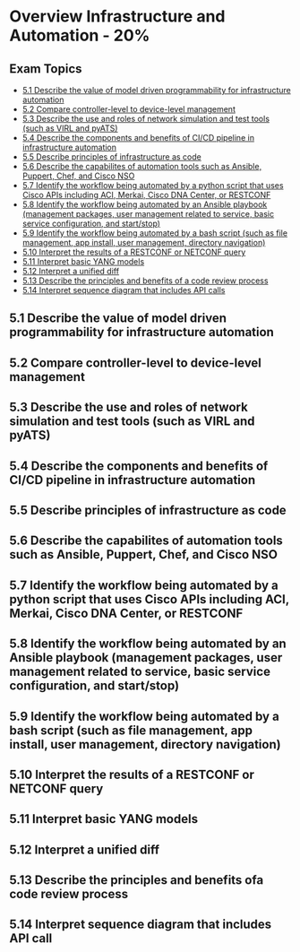 # Overview Infrastructure and Automation - 20%

## Exam Topics

<!-- Links for ToC -->

- [5.1 Describe the value of model driven programmability for infrastructure automation][5.1]
- [5.2 Compare controller-level to device-level management][5.2]
- [5.3 Describe the use and roles of network simulation and test tools (such as VIRL and pyATS)][5.3]
- [5.4 Describe the components and benefits of CI/CD pipeline in infrastructure automation][5.4]
- [5.5 Describe principles of infrastructure as code][5.5]
- [5.6 Describe the capabilites of automation tools such as Ansible, Puppert, Chef, and Cisco NSO][5.6]
- [5.7 Identify the workflow being automated by a python script that uses Cisco APIs including ACI, Merkai, Cisco DNA Center, or RESTCONF][5.7]
- [5.8 Identify the workflow being automated by an Ansible playbook (management packages, user management related to service, basic service configuration, and start/stop)][5.8]
- [5.9 Identify the workflow being automated by a bash script (such as file management, app install, user management, directory navigation)][5.9]
- [5.10 Interpret the results of a RESTCONF or NETCONF query][5.10]
- [5.11 Interpret basic YANG models][5.11]
- [5.12 Interpret a unified diff][5.12]
- [5.13 Describe the principles and benefits of a code review process][5.13]
- [5.14 Interpret sequence diagram that includes API calls][5.14]

[5.1]: #51--describe-the-value-of-model-driven-programmability-for-infrastructure-automation
[5.2]: #52--compare-controller-level-to-device-level-management
[5.3]: #53--describe-the-use-and-roles-of-network-simulation-and-test-tools-such-as-virl-and-pyats 
[5.4]: #54--describe-the-components-and-benefits-of-cicd-pipeline-in-infrastructure-automation
[5.5]: #55--describe-principles-of-infrastructure-as-code
[5.6]: #56--describe-the-capabilites-of-automation-tools-such-as-ansible-puppert-chef-and-cisco-nso
[5.7]: #57--identify-the-workflow-being-automated-by-a-python-script-that-uses-cisco-apis-including-aci-merkai-cisco-dna-center-or-restconf
[5.8]: #58--identify-the-workflow-being-automated-by-an-ansible-playbook-management-packages-user-management-related-to-service-basic-service-configuration-and-startstop
[5.9]: #59--identify-the-workflow-being-automated-by-a-bash-script-such-as-file-management-app-install-user-management-directory-navigation
[5.10]: #510-interpret-the-results-of-a-restconf-or-netconf-query
[5.11]: #511-interpret-basic-yang-models 
[5.12]: #512-interpret-a-unified-diff
[5.13]: #513-describe-the-principles-and-benefits-of-a-code-review-process
[5.14]: #514-interpret-sequence-diagram-that-includes-api-call

<!-- End Links for ToC -->

## 5.1 Describe the value of model driven programmability for infrastructure automation
## 5.2 Compare controller-level to device-level management
## 5.3 Describe the use and roles of network simulation and test tools (such as VIRL and pyATS)
## 5.4 Describe the components and benefits of CI/CD pipeline in infrastructure automation
## 5.5 Describe principles of infrastructure as code
## 5.6 Describe the capabilites of automation tools such as Ansible, Puppert, Chef, and Cisco NSO
## 5.7 Identify the workflow being automated by a python script that uses Cisco APIs including ACI, Merkai, Cisco DNA Center, or RESTCONF
## 5.8 Identify the workflow being automated by an Ansible playbook (management packages, user management related to service, basic service configuration, and start/stop)
## 5.9 Identify the workflow being automated by a bash script (such as file management, app install, user management, directory navigation)
## 5.10 Interpret the results of a RESTCONF or NETCONF query
## 5.11 Interpret basic YANG models
## 5.12 Interpret a unified diff
## 5.13 Describe the principles and benefits ofa code review process
## 5.14 Interpret sequence diagram that includes API call

